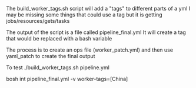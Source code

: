 The build_worker_tags.sh script will add a "tags" to different parts of a yml
I may be missing some things that could use a tag but it is getting jobs/resources/gets/tasks

The output of the script is a file called pipeline_final.yml
It will create a tag that would be replaced with a bash variable

The process is to create an ops file (worker_patch.yml) and then use yaml_patch to create the final output

To test
./build_worker_tags.sh pipeline.yml

bosh int pipeline_final.yml -v worker-tags=[China]


